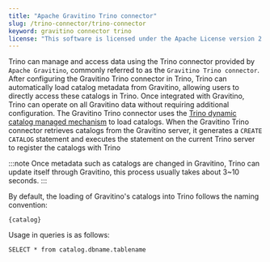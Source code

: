 ```yaml
---
title: "Apache Gravitino Trino connector"
slug: /trino-connector/trino-connector
keyword: gravitino connector trino
license: "This software is licensed under the Apache License version 2."
---
```


Trino can manage and access data using the Trino connector provided by `Apache Gravitino`, commonly referred to as the `Gravitino Trino connector`.
After configuring the Gravitino Trino connector in Trino, Trino can automatically load catalog metadata from Gravitino, allowing users to directly access these catalogs in Trino.
Once integrated with Gravitino, Trino can operate on all Gravitino data without requiring additional configuration. 
The Gravitino Trino connector uses the [Trino dynamic catalog managed mechanism](https://trino.io/docs/current/admin/properties-catalog.html) to load catalogs.
When the Gravitino Trino connector retrieves catalogs from the Gravitino server, it generates a `CREATE CATALOG` statement and executes
the statement on the current Trino server to register the catalogs with Trino

:::note
Once metadata such as catalogs are changed in Gravitino, Trino can update itself through Gravitino, this process usually takes 
about 3~10 seconds. 
:::

By default, the loading of Gravitino's catalogs into Trino follows the naming convention:

```text
{catalog}
```

Usage in queries is as follows:

```text
SELECT * from catalog.dbname.tablename
```


